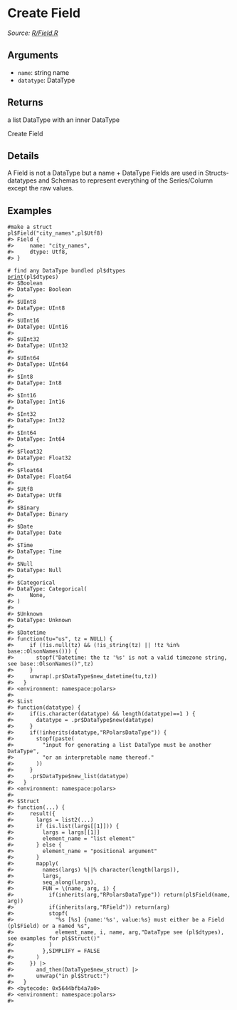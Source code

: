 # Create Field

*Source: [R/Field.R](https://github.com/pola-rs/r-polars/tree/main/R/Field.R)*

## Arguments

- `name`: string name
- `datatype`: DataType

## Returns

a list DataType with an inner DataType

Create Field

## Details

A Field is not a DataType but a name + DataType Fields are used in Structs-datatypes and Schemas to represent everything of the Series/Column except the raw values.

## Examples

<pre class='r-example'><code><span class='r-in'><span><span class='co'>#make a struct</span></span></span>
<span class='r-in'><span><span class='va'>pl</span><span class='op'>$</span><span class='fu'>Field</span><span class='op'>(</span><span class='st'>"city_names"</span>,<span class='va'>pl</span><span class='op'>$</span><span class='va'>Utf8</span><span class='op'>)</span></span></span>
<span class='r-out co'><span class='r-pr'>#&gt;</span> Field {</span>
<span class='r-out co'><span class='r-pr'>#&gt;</span>     name: "city_names",</span>
<span class='r-out co'><span class='r-pr'>#&gt;</span>     dtype: Utf8,</span>
<span class='r-out co'><span class='r-pr'>#&gt;</span> }</span>
<span class='r-in'><span></span></span>
<span class='r-in'><span><span class='co'># find any DataType bundled pl$dtypes</span></span></span>
<span class='r-in'><span><span class='fu'><a href='https://rdrr.io/r/base/print.html'>print</a></span><span class='op'>(</span><span class='va'>pl</span><span class='op'>$</span><span class='va'>dtypes</span><span class='op'>)</span></span></span>
<span class='r-out co'><span class='r-pr'>#&gt;</span> $Boolean</span>
<span class='r-out co'><span class='r-pr'>#&gt;</span> DataType: Boolean</span>
<span class='r-out co'><span class='r-pr'>#&gt;</span> </span>
<span class='r-out co'><span class='r-pr'>#&gt;</span> $UInt8</span>
<span class='r-out co'><span class='r-pr'>#&gt;</span> DataType: UInt8</span>
<span class='r-out co'><span class='r-pr'>#&gt;</span> </span>
<span class='r-out co'><span class='r-pr'>#&gt;</span> $UInt16</span>
<span class='r-out co'><span class='r-pr'>#&gt;</span> DataType: UInt16</span>
<span class='r-out co'><span class='r-pr'>#&gt;</span> </span>
<span class='r-out co'><span class='r-pr'>#&gt;</span> $UInt32</span>
<span class='r-out co'><span class='r-pr'>#&gt;</span> DataType: UInt32</span>
<span class='r-out co'><span class='r-pr'>#&gt;</span> </span>
<span class='r-out co'><span class='r-pr'>#&gt;</span> $UInt64</span>
<span class='r-out co'><span class='r-pr'>#&gt;</span> DataType: UInt64</span>
<span class='r-out co'><span class='r-pr'>#&gt;</span> </span>
<span class='r-out co'><span class='r-pr'>#&gt;</span> $Int8</span>
<span class='r-out co'><span class='r-pr'>#&gt;</span> DataType: Int8</span>
<span class='r-out co'><span class='r-pr'>#&gt;</span> </span>
<span class='r-out co'><span class='r-pr'>#&gt;</span> $Int16</span>
<span class='r-out co'><span class='r-pr'>#&gt;</span> DataType: Int16</span>
<span class='r-out co'><span class='r-pr'>#&gt;</span> </span>
<span class='r-out co'><span class='r-pr'>#&gt;</span> $Int32</span>
<span class='r-out co'><span class='r-pr'>#&gt;</span> DataType: Int32</span>
<span class='r-out co'><span class='r-pr'>#&gt;</span> </span>
<span class='r-out co'><span class='r-pr'>#&gt;</span> $Int64</span>
<span class='r-out co'><span class='r-pr'>#&gt;</span> DataType: Int64</span>
<span class='r-out co'><span class='r-pr'>#&gt;</span> </span>
<span class='r-out co'><span class='r-pr'>#&gt;</span> $Float32</span>
<span class='r-out co'><span class='r-pr'>#&gt;</span> DataType: Float32</span>
<span class='r-out co'><span class='r-pr'>#&gt;</span> </span>
<span class='r-out co'><span class='r-pr'>#&gt;</span> $Float64</span>
<span class='r-out co'><span class='r-pr'>#&gt;</span> DataType: Float64</span>
<span class='r-out co'><span class='r-pr'>#&gt;</span> </span>
<span class='r-out co'><span class='r-pr'>#&gt;</span> $Utf8</span>
<span class='r-out co'><span class='r-pr'>#&gt;</span> DataType: Utf8</span>
<span class='r-out co'><span class='r-pr'>#&gt;</span> </span>
<span class='r-out co'><span class='r-pr'>#&gt;</span> $Binary</span>
<span class='r-out co'><span class='r-pr'>#&gt;</span> DataType: Binary</span>
<span class='r-out co'><span class='r-pr'>#&gt;</span> </span>
<span class='r-out co'><span class='r-pr'>#&gt;</span> $Date</span>
<span class='r-out co'><span class='r-pr'>#&gt;</span> DataType: Date</span>
<span class='r-out co'><span class='r-pr'>#&gt;</span> </span>
<span class='r-out co'><span class='r-pr'>#&gt;</span> $Time</span>
<span class='r-out co'><span class='r-pr'>#&gt;</span> DataType: Time</span>
<span class='r-out co'><span class='r-pr'>#&gt;</span> </span>
<span class='r-out co'><span class='r-pr'>#&gt;</span> $Null</span>
<span class='r-out co'><span class='r-pr'>#&gt;</span> DataType: Null</span>
<span class='r-out co'><span class='r-pr'>#&gt;</span> </span>
<span class='r-out co'><span class='r-pr'>#&gt;</span> $Categorical</span>
<span class='r-out co'><span class='r-pr'>#&gt;</span> DataType: Categorical(</span>
<span class='r-out co'><span class='r-pr'>#&gt;</span>     None,</span>
<span class='r-out co'><span class='r-pr'>#&gt;</span> )</span>
<span class='r-out co'><span class='r-pr'>#&gt;</span> </span>
<span class='r-out co'><span class='r-pr'>#&gt;</span> $Unknown</span>
<span class='r-out co'><span class='r-pr'>#&gt;</span> DataType: Unknown</span>
<span class='r-out co'><span class='r-pr'>#&gt;</span> </span>
<span class='r-out co'><span class='r-pr'>#&gt;</span> $Datetime</span>
<span class='r-out co'><span class='r-pr'>#&gt;</span> function(tu="us", tz = NULL) {</span>
<span class='r-out co'><span class='r-pr'>#&gt;</span>     if (!is.null(tz) &amp;&amp; (!is_string(tz) || !tz %in% base::OlsonNames())) {</span>
<span class='r-out co'><span class='r-pr'>#&gt;</span>       stopf("Datetime: the tz '%s' is not a valid timezone string, see base::OlsonNames()",tz)</span>
<span class='r-out co'><span class='r-pr'>#&gt;</span>     }</span>
<span class='r-out co'><span class='r-pr'>#&gt;</span>     unwrap(.pr$DataType$new_datetime(tu,tz))</span>
<span class='r-out co'><span class='r-pr'>#&gt;</span>   }</span>
<span class='r-out co'><span class='r-pr'>#&gt;</span> &lt;environment: namespace:polars&gt;</span>
<span class='r-out co'><span class='r-pr'>#&gt;</span> </span>
<span class='r-out co'><span class='r-pr'>#&gt;</span> $List</span>
<span class='r-out co'><span class='r-pr'>#&gt;</span> function(datatype) {</span>
<span class='r-out co'><span class='r-pr'>#&gt;</span>     if(is.character(datatype) &amp;&amp; length(datatype)==1 ) {</span>
<span class='r-out co'><span class='r-pr'>#&gt;</span>       datatype = .pr$DataType$new(datatype)</span>
<span class='r-out co'><span class='r-pr'>#&gt;</span>     }</span>
<span class='r-out co'><span class='r-pr'>#&gt;</span>     if(!inherits(datatype,"RPolarsDataType")) {</span>
<span class='r-out co'><span class='r-pr'>#&gt;</span>       stopf(paste(</span>
<span class='r-out co'><span class='r-pr'>#&gt;</span>         "input for generating a list DataType must be another DataType",</span>
<span class='r-out co'><span class='r-pr'>#&gt;</span>         "or an interpretable name thereof."</span>
<span class='r-out co'><span class='r-pr'>#&gt;</span>       ))</span>
<span class='r-out co'><span class='r-pr'>#&gt;</span>     }</span>
<span class='r-out co'><span class='r-pr'>#&gt;</span>     .pr$DataType$new_list(datatype)</span>
<span class='r-out co'><span class='r-pr'>#&gt;</span>   }</span>
<span class='r-out co'><span class='r-pr'>#&gt;</span> &lt;environment: namespace:polars&gt;</span>
<span class='r-out co'><span class='r-pr'>#&gt;</span> </span>
<span class='r-out co'><span class='r-pr'>#&gt;</span> $Struct</span>
<span class='r-out co'><span class='r-pr'>#&gt;</span> function(...) {</span>
<span class='r-out co'><span class='r-pr'>#&gt;</span>     result({</span>
<span class='r-out co'><span class='r-pr'>#&gt;</span>       largs = list2(...)</span>
<span class='r-out co'><span class='r-pr'>#&gt;</span>       if (is.list(largs[[1]])) {</span>
<span class='r-out co'><span class='r-pr'>#&gt;</span>         largs = largs[[1]]</span>
<span class='r-out co'><span class='r-pr'>#&gt;</span>         element_name = "list element"</span>
<span class='r-out co'><span class='r-pr'>#&gt;</span>       } else {</span>
<span class='r-out co'><span class='r-pr'>#&gt;</span>         element_name = "positional argument"</span>
<span class='r-out co'><span class='r-pr'>#&gt;</span>       }</span>
<span class='r-out co'><span class='r-pr'>#&gt;</span>       mapply(</span>
<span class='r-out co'><span class='r-pr'>#&gt;</span>         names(largs) %||% character(length(largs)),</span>
<span class='r-out co'><span class='r-pr'>#&gt;</span>         largs,</span>
<span class='r-out co'><span class='r-pr'>#&gt;</span>         seq_along(largs),</span>
<span class='r-out co'><span class='r-pr'>#&gt;</span>         FUN = \(name, arg, i) {</span>
<span class='r-out co'><span class='r-pr'>#&gt;</span>           if(inherits(arg,"RPolarsDataType")) return(pl$Field(name, arg))</span>
<span class='r-out co'><span class='r-pr'>#&gt;</span>           if(inherits(arg,"RField")) return(arg)</span>
<span class='r-out co'><span class='r-pr'>#&gt;</span>           stopf(</span>
<span class='r-out co'><span class='r-pr'>#&gt;</span>             "%s [%s] {name:'%s', value:%s} must either be a Field (pl$Field) or a named %s",</span>
<span class='r-out co'><span class='r-pr'>#&gt;</span>             element_name, i, name, arg,"DataType see (pl$dtypes), see examples for pl$Struct()"</span>
<span class='r-out co'><span class='r-pr'>#&gt;</span>           )</span>
<span class='r-out co'><span class='r-pr'>#&gt;</span>         },SIMPLIFY = FALSE</span>
<span class='r-out co'><span class='r-pr'>#&gt;</span>       )</span>
<span class='r-out co'><span class='r-pr'>#&gt;</span>     }) |&gt;</span>
<span class='r-out co'><span class='r-pr'>#&gt;</span>       and_then(DataType$new_struct) |&gt;</span>
<span class='r-out co'><span class='r-pr'>#&gt;</span>       unwrap("in pl$Struct:")</span>
<span class='r-out co'><span class='r-pr'>#&gt;</span>   }</span>
<span class='r-out co'><span class='r-pr'>#&gt;</span> &lt;bytecode: 0x5644bfb4a7a0&gt;</span>
<span class='r-out co'><span class='r-pr'>#&gt;</span> &lt;environment: namespace:polars&gt;</span>
<span class='r-out co'><span class='r-pr'>#&gt;</span> </span>
 </code></pre>